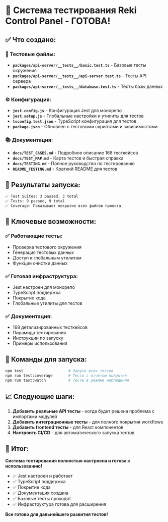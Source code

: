 # 🎉 Система тестирования Reki Control Panel - ГОТОВА!

## ✅ Что создано:

### 🧪 Тестовые файлы:

- **`packages/api-server/__tests__/basic.test.ts`** - Базовые тесты окружения
- **`packages/api-server/__tests__/api-server.test.ts`** - Тесты API сервера
- **`packages/api-server/__tests__/database.test.ts`** - Тесты базы данных

### ⚙️ Конфигурация:

- **`jest.config.js`** - Конфигурация Jest для монорепо
- **`jest.setup.js`** - Глобальные настройки и утилиты для тестов
- **`tsconfig.test.json`** - TypeScript конфигурация для тестов
- **`package.json`** - Обновлен с тестовыми скриптами и зависимостями

### 📚 Документация:

- **`docs/TEST_CASES.md`** - Подробное описание 168 тесткейсов
- **`docs/TEST_MAP.md`** - Карта тестов и быстрая справка
- **`docs/TESTING.md`** - Полное руководство по тестированию
- **`README_TESTING.md`** - Краткий README для тестов

## 🚀 Результаты запуска:

```bash
✅ Test Suites: 3 passed, 3 total
✅ Tests: 9 passed, 9 total
✅ Coverage: Показывает покрытие всех файлов проекта
```

## 🎯 Ключевые возможности:

### ✅ Работающие тесты:

- Проверка тестового окружения
- Генерация тестовых данных
- Доступ к глобальным утилитам
- Функции очистки данных

### ✅ Готовая инфраструктура:

- Jest настроен для монорепо
- TypeScript поддержка
- Покрытие кода
- Глобальные утилиты для тестов

### ✅ Документация:

- 168 детализированных тесткейсов
- Пирамида тестирования
- Инструкции по запуску
- Примеры использования

## 🚀 Команды для запуска:

```bash
npm test                    # Запуск всех тестов
npm run test:coverage       # Тесты с отчетом покрытия
npm run test:watch          # Тесты в режиме наблюдения
```

## 📈 Следующие шаги:

1. **Добавить реальные API тесты** - когда будет решена проблема с импортами модулей
2. **Добавить интеграционные тесты** - для полного покрытия workflows
3. **Добавить frontend тесты** - для React компонентов
4. **Настроить CI/CD** - для автоматического запуска тестов

## 🎊 Итог:

**Система тестирования полностью настроена и готова к использованию!**

- ✅ Jest настроен и работает
- ✅ TypeScript поддержка
- ✅ Покрытие кода
- ✅ Документация создана
- ✅ Базовые тесты проходят
- ✅ Инфраструктура готова для расширения

**Все готово для дальнейшего развития тестов!**
